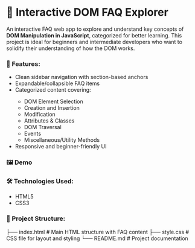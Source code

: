 <h1>📘 Interactive DOM FAQ Explorer</h1>
<p>
  An interactive FAQ web app to explore and understand key concepts of <b>DOM Manipulation in JavaScript</b>, categorized for better learning. This project is ideal for beginners and intermediate developers who want to       solidify their understanding of how the DOM works.
</p>

<h3>🚀 Features:</h3>
<ul>
  <li>Clean sidebar navigation with section-based anchors</li>
  <li>Expandable/collapsible FAQ items</li>
  <li>Categorized content covering:</li>
  <ul style="disc">
    <li>DOM Element Selection</li>
    <li>Creation and Insertion</li>
    <li>Modification</li>
    <li>Attributes & Classes</li>
    <li>DOM Traversal</li>
    <li>Events</li>
    <li>Miscellaneous/Utility Methods</li>
  </ul>
  <li>Responsive and beginner-friendly UI</li>
</ul>

<h3>🖼️ Demo</h3>

<h3>🛠️ Technologies Used:</h3>
<ul>
  <li>HTML5</li>
  <li>CSS3</li>
</ul>

<h3>📁 Project Structure:</h3>
├── index.html          # Main HTML structure with FAQ content
├── style.css           # CSS file for layout and styling
└── README.md           # Project documentation
